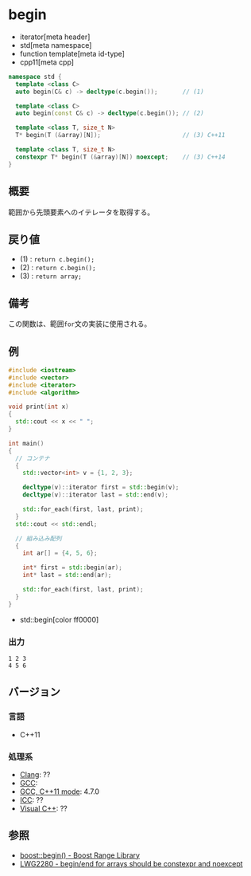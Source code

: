 # begin
* iterator[meta header]
* std[meta namespace]
* function template[meta id-type]
* cpp11[meta cpp]

```cpp
namespace std {
  template <class C>
  auto begin(C& c) -> decltype(c.begin());       // (1)

  template <class C>
  auto begin(const C& c) -> decltype(c.begin()); // (2)

  template <class T, size_t N>
  T* begin(T (&array)[N]);                       // (3) C++11

  template <class T, size_t N>
  constexpr T* begin(T (&array)[N]) noexcept;    // (3) C++14
}
```

## 概要
範囲から先頭要素へのイテレータを取得する。


## 戻り値
- (1) : `return c.begin();`
- (2) : `return c.begin();`
- (3) : `return array;`


## 備考
この関数は、範囲`for`文の実装に使用される。


## 例
```cpp example
#include <iostream>
#include <vector>
#include <iterator>
#include <algorithm>

void print(int x)
{
  std::cout << x << " ";
}

int main()
{
  // コンテナ
  {
    std::vector<int> v = {1, 2, 3};

    decltype(v)::iterator first = std::begin(v);
    decltype(v)::iterator last = std::end(v);

    std::for_each(first, last, print);
  }
  std::cout << std::endl;

  // 組み込み配列
  {
    int ar[] = {4, 5, 6};

    int* first = std::begin(ar);
    int* last = std::end(ar);

    std::for_each(first, last, print);
  }
}
```
* std::begin[color ff0000]

### 出力
```
1 2 3 
4 5 6 
```

## バージョン
### 言語
- C++11

### 処理系
- [Clang](/implementation.md#clang): ??
- [GCC](/implementation.md#gcc): 
- [GCC, C++11 mode](/implementation.md#gcc): 4.7.0
- [ICC](/implementation.md#icc): ??
- [Visual C++](/implementation.md#visual_cpp): ??


## 参照
- [boost::begin() - Boost Range Library](http://www.boost.org/doc/libs/release/libs/range/doc/html/range/reference/concept_implementation/semantics/functions.html)
- [LWG2280 - begin/end for arrays should be constexpr and noexcept](http://www.open-std.org/jtc1/sc22/wg21/docs/lwg-active.html#2280)

